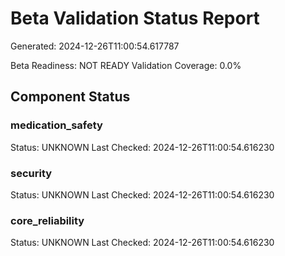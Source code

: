 # Beta Validation Status Report
Generated: 2024-12-26T11:00:54.617787

Beta Readiness: NOT READY
Validation Coverage: 0.0%

## Component Status
### medication_safety
Status: UNKNOWN
Last Checked: 2024-12-26T11:00:54.616230

### security
Status: UNKNOWN
Last Checked: 2024-12-26T11:00:54.616230

### core_reliability
Status: UNKNOWN
Last Checked: 2024-12-26T11:00:54.616230
